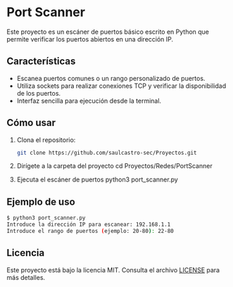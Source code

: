# Port Scanner
Este proyecto es un escáner de puertos básico escrito en Python que permite verificar los puertos abiertos en una dirección IP.

## Características
- Escanea puertos comunes o un rango personalizado de puertos.
- Utiliza sockets para realizar conexiones TCP y verificar la disponibilidad de los puertos.
- Interfaz sencilla para ejecución desde la terminal.

## Cómo usar
1. Clona el repositorio:
   ```bash
   git clone https://github.com/saulcastro-sec/Proyectos.git

3. Dirígete a la carpeta del proyecto
   cd Proyectos/Redes/PortScanner

4. Ejecuta el escáner de puertos
  python3 port_scanner.py

## Ejemplo de uso
   ```bash
  $ python3 port_scanner.py  
   Introduce la dirección IP para escanear: 192.168.1.1  
   Introduce el rango de puertos (ejemplo: 20-80): 22-80
   ```

## Licencia
Este proyecto está bajo la licencia MIT. Consulta el archivo [LICENSE](LICENSE) para más detalles.

